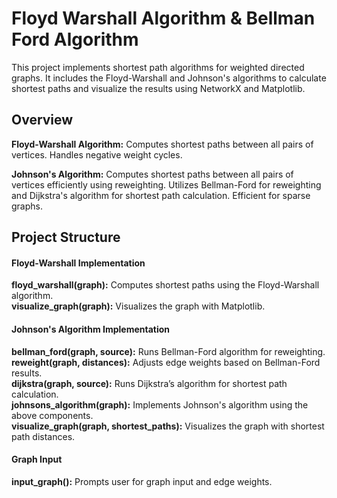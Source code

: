 # Floyd Warshall Algorithm & Bellman Ford Algorithm
 
This project implements shortest path algorithms for weighted directed graphs. It includes the Floyd-Warshall and Johnson's algorithms to calculate shortest paths and visualize the results using NetworkX and Matplotlib.

## Overview
**Floyd-Warshall Algorithm:** Computes shortest paths between all pairs of vertices. Handles negative weight cycles. 

**Johnson's Algorithm:** Computes shortest paths between all pairs of vertices efficiently using reweighting. Utilizes Bellman-Ford for reweighting and Dijkstra's algorithm for shortest path calculation. Efficient for sparse graphs.

## Project Structure
#### Floyd-Warshall Implementation

**floyd_warshall(graph):** Computes shortest paths using the Floyd-Warshall algorithm.  
**visualize_graph(graph):** Visualizes the graph with Matplotlib.  

#### Johnson's Algorithm Implementation

**bellman_ford(graph, source):** Runs Bellman-Ford algorithm for reweighting.  
**reweight(graph, distances):** Adjusts edge weights based on Bellman-Ford results.  
**dijkstra(graph, source):** Runs Dijkstra’s algorithm for shortest path calculation.  
**johnsons_algorithm(graph):** Implements Johnson's algorithm using the above components.  
**visualize_graph(graph, shortest_paths):** Visualizes the graph with shortest path distances.  

#### Graph Input
**input_graph():** Prompts user for graph input and edge weights.  

